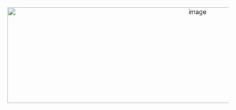 <div align="center">
<img width="850" height="219" alt="image" src="https://github.com/user-attachments/assets/7ee427a6-4998-4495-85e9-8e74ed8a8e8d" />
</div>
